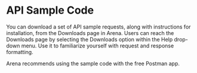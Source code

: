 # API Sample Code
You can download a set of API sample requests, along with instructions for installation, from the Downloads page  in Arena. Users can reach the Downloads page by selecting the Downloads option within the Help drop\-down menu. Use it to familiarize yourself with request and response formatting. 

Arena recommends using the sample code with the free Postman app.  

